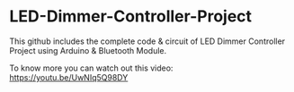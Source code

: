# LED-Dimmer-Controller-Project
This github includes the complete code &amp; circuit of LED Dimmer Controller Project using Arduino &amp; Bluetooth Module.

To know more you can watch out this video: https://youtu.be/UwNIq5Q98DY
